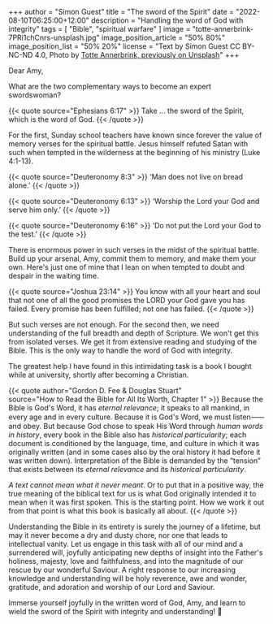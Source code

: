 +++
author = "Simon Guest"
title = "The sword of the Spirit"
date = "2022-08-10T06:25:00+12:00"
description = "Handling the word of God with integrity"
tags = [ "Bible", "spiritual warfare" ]
image = "totte-annerbrink-7PRi1chCnrs-unsplash.jpg"
image_position_article = "50% 80%"
image_position_list = "50% 20%"
license = "Text by Simon Guest CC BY-NC-ND 4.0, Photo by [Totte Annerbrink, previously on Unsplash](https://unsplash.com/@totteannerbrink)"
+++

Dear Amy,

What are the two complementary ways to become an expert swordswoman?

{{< quote source="Ephesians 6:17" >}}
Take ... the sword of the Spirit, which is the word of God.
{{< /quote >}}

For the first, Sunday school teachers have known since forever the value of memory verses for the spiritual battle. Jesus himself refuted Satan with such when tempted in the wilderness at the beginning of his ministry (Luke 4:1-13).

{{< quote source="Deuteronomy 8:3" >}}
‘Man does not live on bread alone.’
{{< /quote >}}

{{< quote source="Deuteronomy 6:13" >}}
‘Worship the Lord your God and serve him only.’
{{< /quote >}}

{{< quote source="Deuteronomy 6:16" >}}
‘Do not put the Lord your God to the test.’
{{< /quote >}}

There is enormous power in such verses in the midst of the spiritual battle. Build up your arsenal, Amy, commit them to memory, and make them your own. Here's just one of mine that I lean on when tempted to doubt and despair in the waiting time.

{{< quote source="Joshua 23:14" >}}
You know with all your heart and soul that not one of all the good promises the LORD your God gave you has failed. Every promise has been fulfilled; not one has failed.
{{< /quote >}}

But such verses are not enough. For the second then, we need understanding of the full breadth and depth of Scripture. We won't get this from isolated verses. We get it from extensive reading and studying of the Bible. This is the only way to handle the word of God with integrity.

The greatest help I have found in this intimidating task is a book I bought while at university, shortly after becoming a Christian.

{{< quote author="Gordon D. Fee & Douglas Stuart" source="How to Read the Bible for All Its Worth, Chapter 1" >}}
Because the Bible is God's Word, it has _eternal relevance_; it speaks to all mankind, in every age and in every culture. Because it is God's Word, we must listen⸺and obey. But because God chose to speak His Word through _human words in history_, every book in the Bible also has _historical particularity_; each document is conditioned by the language, time, and culture in which it was originally written (and in some cases also by the oral history it had before it was written down). Interpretation of the Bible is demanded by the “tension” that exists between its _eternal relevance_ and its _historical particularity_.

_A text cannot mean what it never meant_. Or to put that in a positive way, the true meaning of the biblical text for us is what God originally intended it to mean when it was first spoken. This is the starting point. How we work it out from that point is what this book is basically all about.
{{< /quote >}}

Understanding the Bible in its entirety is surely the journey of a lifetime, but may it never become a dry and dusty chore, nor one that leads to intellectual vanity. Let us engage in this task with all of our mind and a surrendered will, joyfully anticipating new depths of insight into the Father's holiness, majesty, love and faithfulness, and into the magnitude of our rescue by our wonderful Saviour. A right response to our increasing knowledge and understanding will be holy reverence, awe and wonder, gratitude, and adoration and worship of our Lord and Saviour.

Immerse yourself joyfully in the written word of God, Amy, and learn to wield the sword of the Spirit with integrity and understanding! 🙏
